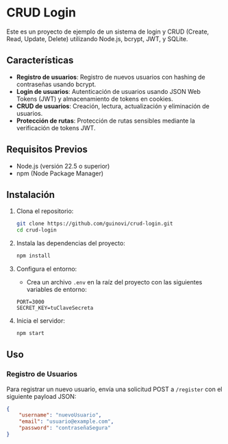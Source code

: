 # CRUD Login

Este es un proyecto de ejemplo de un sistema de login y CRUD (Create, Read, Update, Delete) utilizando Node.js, bcrypt, JWT, y SQLite. 

## Características

- **Registro de usuarios**: Registro de nuevos usuarios con hashing de contraseñas usando bcrypt.
- **Login de usuarios**: Autenticación de usuarios usando JSON Web Tokens (JWT) y almacenamiento de tokens en cookies.
- **CRUD de usuarios**: Creación, lectura, actualización y eliminación de usuarios.
- **Protección de rutas**: Protección de rutas sensibles mediante la verificación de tokens JWT.

## Requisitos Previos

- Node.js (versión 22.5 o superior)
- npm (Node Package Manager)

## Instalación

1. Clona el repositorio:
    ```bash
    git clone https://github.com/guinovi/crud-login.git
    cd crud-login
    ```

2. Instala las dependencias del proyecto:
    ```bash
    npm install
    ```

3. Configura el entorno:
   - Crea un archivo `.env` en la raíz del proyecto con las siguientes variables de entorno:
    ```env
    PORT=3000
    SECRET_KEY=tuClaveSecreta
    ```

4. Inicia el servidor:
    ```bash
    npm start
    ```

## Uso

### Registro de Usuarios

Para registrar un nuevo usuario, envía una solicitud POST a `/register` con el siguiente payload JSON:
```json
{
    "username": "nuevoUsuario",
    "email": "usuario@example.com",
    "password": "contraseñaSegura"
}

